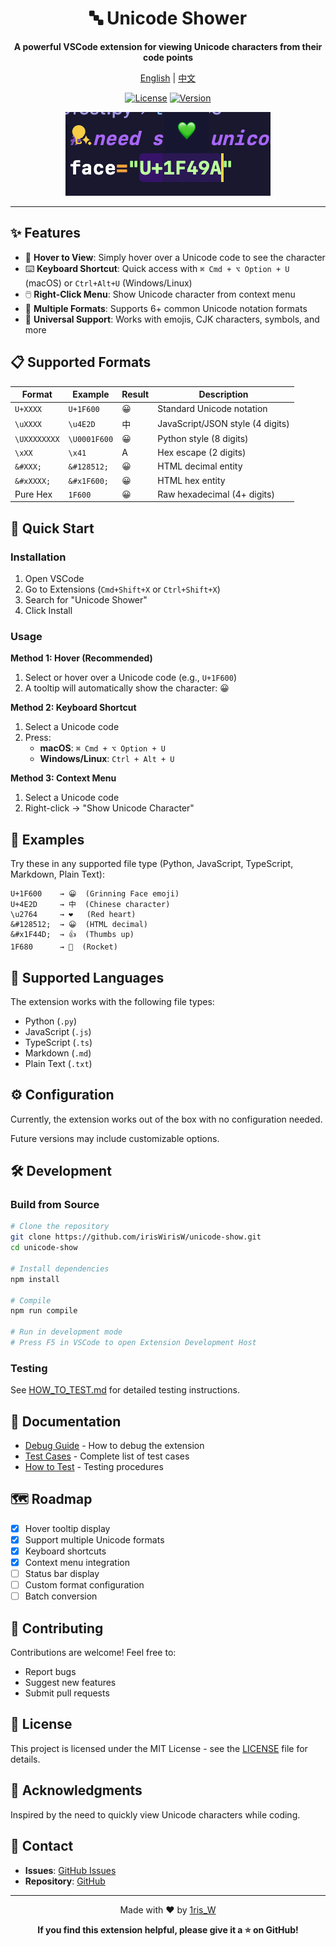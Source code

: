 <div align="center">

# 🔤 Unicode Shower

**A powerful VSCode extension for viewing Unicode characters from their code points**

[English](#) | [中文](./readme_zh.md)

[![License](https://img.shields.io/badge/license-MIT-blue.svg)](LICENSE)
[![Version](https://img.shields.io/badge/version-0.0.3-green.svg)](package.json)

![Demo](./Resources/悬浮提示显示字符.png)

</div>

---

## ✨ Features

- 🎯 **Hover to View**: Simply hover over a Unicode code to see the character
- ⌨️ **Keyboard Shortcut**: Quick access with `⌘ Cmd + ⌥ Option + U` (macOS) or `Ctrl+Alt+U` (Windows/Linux)
- 🖱️ **Right-Click Menu**: Show Unicode character from context menu
- 🔄 **Multiple Formats**: Supports 6+ common Unicode notation formats
- 🌈 **Universal Support**: Works with emojis, CJK characters, symbols, and more

## 📋 Supported Formats

| Format | Example | Result | Description |
|--------|---------|--------|-------------|
| `U+XXXX` | `U+1F600` | 😀 | Standard Unicode notation |
| `\uXXXX` | `\u4E2D` | 中 | JavaScript/JSON style (4 digits) |
| `\UXXXXXXXX` | `\U0001F600` | 😀 | Python style (8 digits) |
| `\xXX` | `\x41` | A | Hex escape (2 digits) |
| `&#XXX;` | `&#128512;` | 😀 | HTML decimal entity |
| `&#xXXXX;` | `&#x1F600;` | 😀 | HTML hex entity |
| Pure Hex | `1F600` | 😀 | Raw hexadecimal (4+ digits) |

## 🚀 Quick Start

### Installation

1. Open VSCode
2. Go to Extensions (`Cmd+Shift+X` or `Ctrl+Shift+X`)
3. Search for "Unicode Shower"
4. Click Install

### Usage

**Method 1: Hover (Recommended)**
1. Select or hover over a Unicode code (e.g., `U+1F600`)
2. A tooltip will automatically show the character: 😀

**Method 2: Keyboard Shortcut**
1. Select a Unicode code
2. Press:
   - **macOS**: `⌘ Cmd + ⌥ Option + U`
   - **Windows/Linux**: `Ctrl + Alt + U`

**Method 3: Context Menu**
1. Select a Unicode code
2. Right-click → "Show Unicode Character"

## 📝 Examples

Try these in any supported file type (Python, JavaScript, TypeScript, Markdown, Plain Text):

```
U+1F600    → 😀  (Grinning Face emoji)
U+4E2D     → 中  (Chinese character)
\u2764     → ❤   (Red heart)
&#128512;  → 😀  (HTML decimal)
&#x1F44D;  → 👍  (Thumbs up)
1F680      → 🚀  (Rocket)
```

## 🎨 Supported Languages

The extension works with the following file types:
- Python (`.py`)
- JavaScript (`.js`)
- TypeScript (`.ts`)
- Markdown (`.md`)
- Plain Text (`.txt`)

## ⚙️ Configuration

Currently, the extension works out of the box with no configuration needed.

Future versions may include customizable options.

## 🛠️ Development

### Build from Source

```bash
# Clone the repository
git clone https://github.com/irisWirisW/unicode-show.git
cd unicode-show

# Install dependencies
npm install

# Compile
npm run compile

# Run in development mode
# Press F5 in VSCode to open Extension Development Host
```

### Testing

See [HOW_TO_TEST.md](./docs/HOW_TO_TEST.md) for detailed testing instructions.

## 📖 Documentation

- [Debug Guide](./docs/DEBUG_GUIDE.md) - How to debug the extension
- [Test Cases](./docs/TEST_CASES.md) - Complete list of test cases
- [How to Test](./docs/HOW_TO_TEST.md) - Testing procedures

## 🗺️ Roadmap

- [x] Hover tooltip display
- [x] Support multiple Unicode formats
- [x] Keyboard shortcuts
- [x] Context menu integration
- [ ] Status bar display
- [ ] Custom format configuration
- [ ] Batch conversion

## 🤝 Contributing

Contributions are welcome! Feel free to:
- Report bugs
- Suggest new features
- Submit pull requests

## 📄 License

This project is licensed under the MIT License - see the [LICENSE](LICENSE) file for details.

## 🙏 Acknowledgments

Inspired by the need to quickly view Unicode characters while coding.

## 📮 Contact

- **Issues**: [GitHub Issues](https://github.com/irisWirisW/unicode-show/issues)
- **Repository**: [GitHub](https://github.com/irisWirisW/unicode-show)

---

<div align="center">

Made with ❤️ by [1ris_W](https://github.com/irisWirisW)

**If you find this extension helpful, please give it a ⭐ on GitHub!**

</div>
